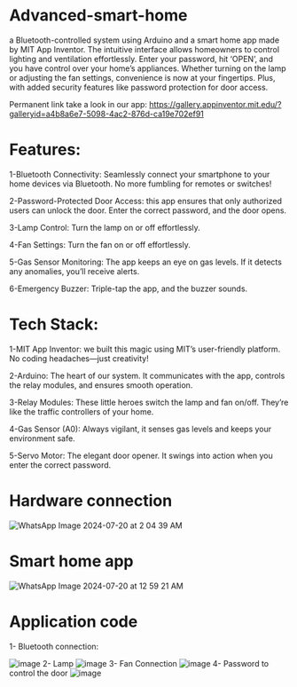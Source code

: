 # Advanced-smart-home 
 a Bluetooth-controlled system using Arduino and a smart home app made by MIT App Inventor. The intuitive interface allows homeowners to control lighting and ventilation effortlessly. Enter your password, hit ‘OPEN’, and you have control over your home’s appliances.
 Whether turning on the lamp or adjusting the fan settings, convenience is now at your fingertips. Plus, with added security features like password protection for door access.
 
 Permanent link take a look in our app:  https://gallery.appinventor.mit.edu/?galleryid=a4b8a6e7-5098-4ac2-876d-ca19e702ef91
# Features:
1-Bluetooth Connectivity: Seamlessly connect your smartphone to your home devices via Bluetooth. No more fumbling for remotes or switches!

2-Password-Protected Door Access: this app ensures that only authorized users can unlock the door. Enter the correct password, and the door opens.

3-Lamp Control: Turn the lamp on or off effortlessly.

4-Fan Settings:  Turn the fan on or off effortlessly.

5-Gas Sensor Monitoring: The app keeps an eye on gas levels. If it detects any anomalies, you’ll receive alerts.

6-Emergency Buzzer: Triple-tap the app, and the buzzer sounds. 
# Tech Stack:
1-MIT App Inventor: we built this magic using MIT’s user-friendly platform. No coding headaches—just creativity!

2-Arduino: The heart of our system. It communicates with the app, controls the relay modules, and ensures smooth operation.

3-Relay Modules: These little heroes switch the lamp and fan on/off. They’re like the traffic controllers of your home.

4-Gas Sensor (A0): Always vigilant, it senses gas levels and keeps your environment safe.

5-Servo Motor: The elegant door opener. It swings into action when you enter the correct password.
# Hardware connection
![WhatsApp Image 2024-07-20 at 2 04 39 AM](https://github.com/user-attachments/assets/9609f0f4-158e-401a-ae9a-d5e3637352f3)
# Smart home app
![WhatsApp Image 2024-07-20 at 12 59 21 AM](https://github.com/user-attachments/assets/bbf29916-9d2b-4392-8a13-2f9388acf5a2)
# Application code 
1- Bluetooth connection:

![image](https://github.com/user-attachments/assets/fa3f6e1f-9994-4054-8985-b043305ddade)
2- Lamp 
![image](https://github.com/user-attachments/assets/196c4b49-02a6-4588-9a71-58856fd1565f)
3- Fan Connection 
![image](https://github.com/user-attachments/assets/4a26cc9d-6ecb-442e-8f76-3a2bffd93b3e)
4- Password to control the door
![image](https://github.com/user-attachments/assets/d09f0d95-1dac-43d4-95ae-74fcc18348ca)









